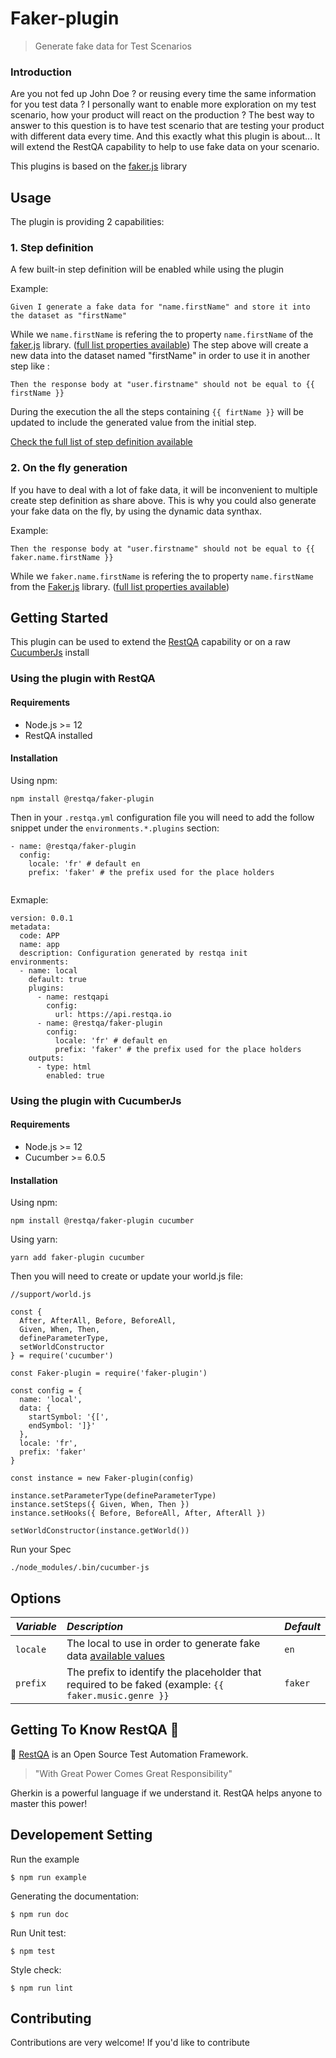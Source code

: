 # Faker-plugin

> Generate fake data for Test Scenarios

### Introduction

Are you not fed up John Doe ? or reusing every time the same information for you test data ?
I personally want to enable more exploration on my test scenario, how your product will react on the production ?
The best way to answer to this question is to have test scenario that are testing your product with different data every time.
And this exactly what this plugin is about...
It will extend the RestQA capability to help to use fake data on your scenario.

This plugins is based on the [faker.js](https://github.com/Marak/faker.js) library

## Usage

The plugin is providing 2 capabilities:

### 1. Step definition

A few built-in step definition will be enabled while using the plugin

Example:

```gherkin
Given I generate a fake data for "name.firstName" and store it into the dataset as "firstName"
```   

While we `name.firstName` is refering the to property `name.firstName` of the [faker.js](https://github.com/Marak/faker.js) library. ([full list properties available](https://github.com/Marak/faker.js#api-methods))
The step above will create a new data into the dataset named "firstName" in order to use it in another step like : 

```gherkin
Then the response body at "user.firstname" should not be equal to {{ firstName }}
```

During the execution the all the steps containing `{{ firtName }}` will be updated to include the generated value from the initial step.

[Check the full list of step definition available](./steps-catalog.md)


### 2. On the fly generation

If you have to deal with a lot of fake data, it will be inconvenient to multiple create step definition as share above.
This is why you could also generate your fake data on the fly, by using the dynamic data synthax.

Example: 

```gherkin
Then the response body at "user.firstname" should not be equal to {{ faker.name.firstName }}
```

While we `faker.name.firstName` is refering the to property `name.firstName` from the [Faker.js](https://github.com/Marak/faker.js) library. ([full list properties available](https://github.com/Marak/faker.js#api-methods))


## Getting Started

This plugin can be used to extend the [RestQA](https://github.com/restqa/restqa) capability or on a raw [CucumberJs](https://github.com/cucumber/cucumber-js) install

### Using the plugin with RestQA

#### Requirements

 * Node.js >= 12
 * RestQA installed

#### Installation

Using npm:

```
npm install @restqa/faker-plugin
```

Then in your `.restqa.yml` configuration file you will need to add the follow snippet under the `environments.*.plugins` section:

```
- name: @restqa/faker-plugin
  config:
    locale: 'fr' # default en
    prefix: 'faker' # the prefix used for the place holders
  
```

Exmaple: 

```
version: 0.0.1
metadata:
  code: APP
  name: app
  description: Configuration generated by restqa init
environments:
  - name: local
    default: true
    plugins:
      - name: restqapi
        config:
          url: https://api.restqa.io
      - name: @restqa/faker-plugin
        config:
          locale: 'fr' # default en
          prefix: 'faker' # the prefix used for the place holders
    outputs:
      - type: html
        enabled: true
```

### Using the plugin with CucumberJs

#### Requirements

 * Node.js >= 12
 * Cucumber >= 6.0.5

#### Installation

Using npm:

```
npm install @restqa/faker-plugin cucumber
```

Using yarn:

```
yarn add faker-plugin cucumber
```

Then you will need to create or update your world.js file:

```
//support/world.js

const {
  After, AfterAll, Before, BeforeAll,
  Given, When, Then,
  defineParameterType,
  setWorldConstructor
} = require('cucumber')

const Faker-plugin = require('faker-plugin')

const config = {
  name: 'local',
  data: {
    startSymbol: '{[',
    endSymbol: ']}'
  },
  locale: 'fr',
  prefix: 'faker'
}

const instance = new Faker-plugin(config)

instance.setParameterType(defineParameterType)
instance.setSteps({ Given, When, Then })
instance.setHooks({ Before, BeforeAll, After, AfterAll })

setWorldConstructor(instance.getWorld())
```

Run your Spec

```
./node_modules/.bin/cucumber-js
```

## Options

| *Variable*               | *Description*                                                                                                       | *Default*          |
|:-------------------------|:--------------------------------------------------------------------------------------------------------------------|:-------------------|
| `locale`                 | The local to use in order to generate fake data [available values](https://github.com/Marak/Faker.js#Localization)  | `en`               |
| `prefix`                 | The prefix to identify the placeholder that required to be faked (example: `{{ faker.music.genre }}`                | `faker`            |


## Getting To Know RestQA 🦏

🦏 [RestQA](https://restqa.io) is an Open Source Test Automation Framework.

> "With Great Power Comes Great Responsibility"

Gherkin is a powerful language if we understand it. RestQA helps anyone to master this power!


## Developement Setting

Run the example

```
$ npm run example
```

Generating the documentation: 

```
$ npm run doc
```

Run Unit test:

```
$ npm test
```

Style check:

```
$ npm run lint
```


## Contributing

Contributions are very welcome! If you'd like to contribute

